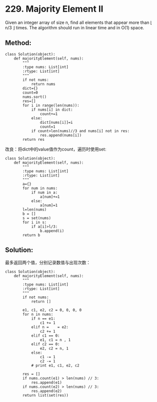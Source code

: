# 229. Majority Element II

Given an integer array of size n, find all elements that appear more than ⌊ n/3 ⌋ times. The algorithm should run in linear time and in O(1) space.

## Method:

    class Solution(object):
        def majorityElement(self, nums):
            """
            :type nums: List[int]
            :rtype: List[int]
            """
            if not nums:
                return nums
            dict={}
            count=0
            nums.sort()
            res=[]
            for i in range(len(nums)):
                if nums[i] in dict:
                    count+=1
                else:
                    dict[nums[i]]=i
                    count=1
                if count>len(nums)//3 and nums[i] not in res:
                    res.append(nums[i])
            return res
                
改良：将dict中的value值作为count，遍历时使用set:

    class Solution(object):
        def majorityElement(self, nums):
            """
            :type nums: List[int]
            :rtype: List[int]
            """
            a={}
            for num in nums:
                if num in a:
                    a[num]+=1
                else:
                    a[num]=1
            l=len(nums)
            b = []
            s = set(nums)
            for i in s:
                if a[i]>l/3:
                    b.append(i)
            return b
## Solution:
最多返回两个值，分别记录数值与出现次数：

    class Solution(object):
        def majorityElement(self, nums):
            """
            :type nums: List[int]
            :rtype: List[int]
            """
            if not nums:
                return []
            
            e1, c1, e2, c2 = 0, 0, 0, 0
            for n in nums:
                if n == e1:
                    c1 += 1
                elif n =    = e2:
                    c2 += 1
                elif c1 == 0:
                    e1, c1 = n , 1
                elif c2 == 0:
                    e2, c2 = n, 1
                else:
                    c1 -= 1
                    c2 -= 1
                # print e1, c1, e2, c2
            
            res = []
            if nums.count(e1) > len(nums) // 3:
                res.append(e1)
            if nums.count(e2) > len(nums) // 3:
                res.append(e2)
            return list(set(res))